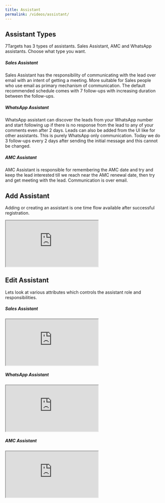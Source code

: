 ```yaml
---
title: Assistant 
permalink: /videos/assistant/
---
```


## Assistant Types
7Targets has 3 types of assistants. Sales Assistant, AMC and WhatsApp assistants. Choose what type you want.

##### Sales Assistant 
Sales Assistant has the responsibility of communicating with the lead over email with an intent of getting a meeting.  More suitable for Sales people who use email as primary mechanism of communication. The default recommended schedule comes with 7 follow-ups with increasing duration between the follow-ups. 

##### WhatsApp Assistant
WhatsApp assistant can discover the leads from your WhatsApp number and start following up if there is no response from the lead to any of your comments even after 2 days. Leads can also be added from the UI like for other assistants. This is purely WhatsApp only communication. Today we do 3 follow-ups every 2 days after sending the initial message and this cannot be changed. 

##### AMC Assistant
AMC Assistant is responsible for remembering the AMC date and try and keep the lead interested till we reach near the AMC renewal date, then try and get meeting with the lead. Communication is over email. 

## Add Assistant
Adding or creating an assistant is one time flow available after successful registration.
<div class="embed-responsive embed-responsive-16by9">
  <iframe class="embed-responsive-item" src="https://www.youtube.com/embed/wUlXBMTyxV8" allowfullscreen></iframe>
</div>

## Edit Assistant
Lets look at various attributes which controls the assistant role and responsibilities.
##### Sales Assistant 
<div class="embed-responsive embed-responsive-16by9">
  <iframe class="embed-responsive-item" src="https://www.youtube.com/embed/wUlXBMTyxV8" allowfullscreen></iframe>
</div>

##### WhatsApp Assistant
<div class="embed-responsive embed-responsive-16by9">
  <iframe class="embed-responsive-item" src="https://www.youtube.com/embed/wUlXBMTyxV8" allowfullscreen></iframe>
</div>

##### AMC Assistant
<div class="embed-responsive embed-responsive-16by9">
  <iframe class="embed-responsive-item" src="https://www.youtube.com/embed/wUlXBMTyxV8" allowfullscreen></iframe>
</div>
